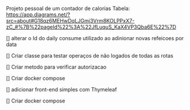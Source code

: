 Projeto pessoal de um contador de calorias
Tabela: https://app.diagrams.net/?src=about#G18qz6MEHwDqLJGmj3Vrm8KOLPPxX7-zC_#%7B%22pageId%22%3A%22JfLuquS_KaX4VP3Qba6E%22%7D

[] alterar o Id do daily consume utilizado ao adinionar novas refeicoes por data

[] Criar classe para testar operaços de não logados de todas as rotas

[] Criar metodo para verificar autorizacao 

[] Criar docker compose 

[] adicionar front-end simples com Thymeleaf

[] Criar docker compose


